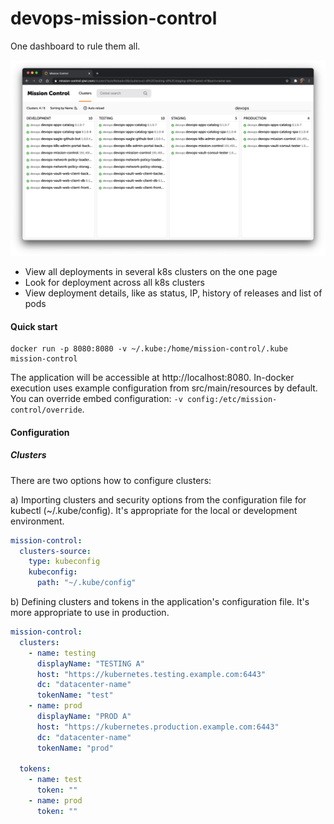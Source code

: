 # devops-mission-control #

One dashboard to rule them all.

![Screenshot of the Clusters page](doc/images/clusters-page.png)

* View all deployments in several k8s clusters on the one page
* Look for deployment across all k8s clusters
* View deployment details, like as status, IP, history of releases and list of pods

#### Quick start ####

```shell script
docker run -p 8080:8080 -v ~/.kube:/home/mission-control/.kube mission-control
```

The application will be accessible at http://localhost:8080. 
In-docker execution uses example configuration from src/main/resources by default. 
You can override embed configuration: `-v config:/etc/mission-control/override`.

#### Configuration ####

##### Clusters #####
There are two options how to configure clusters:

a) Importing clusters and security options from the configuration file for kubectl
(~/.kube/config). It's appropriate for the local or development environment.
```yaml
mission-control:
  clusters-source:
    type: kubeconfig
    kubeconfig:
      path: "~/.kube/config"
```

b) Defining clusters and tokens in the application's configuration file. 
It's more appropriate to use in production.
```yaml
mission-control:
  clusters:
    - name: testing
      displayName: "TESTING A"
      host: "https://kubernetes.testing.example.com:6443"
      dc: "datacenter-name"
      tokenName: "test"
    - name: prod
      displayName: "PROD A"
      host: "https://kubernetes.production.example.com:6443"
      dc: "datacenter-name"
      tokenName: "prod"

  tokens:
    - name: test
      token: ""
    - name: prod
      token: ""
```